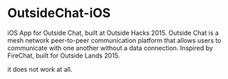 # OutsideChat-iOS
iOS App for Outside Chat, built at Outside Hacks 2015.
Outside Chat is a mesh network peer-to-peer communication platform that allows users to communicate with one another without a data connection.
Inspired by FireChat, built for Outside Lands 2015.



it does not work at all.
